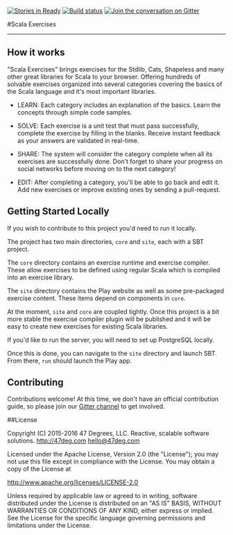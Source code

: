 [![Stories in Ready](https://badge.waffle.io/47deg/scala-exercises.png?label=ready&title=Ready)](https://waffle.io/47deg/scala-exercises)
[![Build status](https://img.shields.io/travis/47deg/scala-exercises.svg)](https://travis-ci.org/47deg/scala-exercises)
[![Join the conversation on Gitter](https://img.shields.io/gitter/room/47deg/scala-exercises.svg)](https://gitter.im/47deg/scala-exercises)

#Scala Exercises

------------------------

## How it works

"Scala Exercises" brings exercises for the Stdlib, Cats, Shapeless and many other great libraries for Scala to your browser. Offering hundreds of solvable exercises organized into several categories covering the basics of the Scala language and it's most important libraries.

- LEARN: Each category includes an explanation of the basics. Learn the concepts through simple code samples.

- SOLVE: Each exercise is a unit test that must pass successfully, complete the exercise by filling in the blanks. Receive instant feedback as your answers are validated in real-time.

- SHARE: The system will consider the category complete when all its exercises are successfully done. Don't forget to share your progress on social networks before moving on to the next category!

- EDIT: After completing a category, you'll be able to go back and edit it. Add new exercises or improve existing ones by sending a pull-request.


## Getting Started Locally

If you wish to contribute to this project you'd need to run it locally.

The project has two main directories, `core` and `site`, each with a SBT project.

The `core` directory contains an exercise runtime and exercise compiler. These allow
exercises to be defined using regular Scala which is compiled into an exercise
library.

The `site` directory contains the Play website as well as some pre-packaged
exercise content. These items depend on components in `core`.

At the moment, `site` and `core` are coupled tightly. Once this project
is a bit more stable the exercise compiler plugin will be published and it will
be easy to create new exercises for existing Scala libraries.

If you'd like to run the server, you will need to set up PostgreSQL locally.

Once this is done, you can navigate to the `site` directory and launch
SBT. From there, `run` should launch the Play app.

## Contributing

Contributions welcome! At this time, we don't have an official contribution
guide, so please join our [Gitter channel](https://gitter.im/47deg/scala-exercises)
to get involved.

##License

Copyright (C) 2015-2016 47 Degrees, LLC.
Reactive, scalable software solutions.
http://47deg.com
hello@47deg.com

Licensed under the Apache License, Version 2.0 (the "License");
you may not use this file except in compliance with the License.
You may obtain a copy of the License at

http://www.apache.org/licenses/LICENSE-2.0

Unless required by applicable law or agreed to in writing, software
distributed under the License is distributed on an "AS IS" BASIS,
WITHOUT WARRANTIES OR CONDITIONS OF ANY KIND, either express or implied.
See the License for the specific language governing permissions and
limitations under the License.
